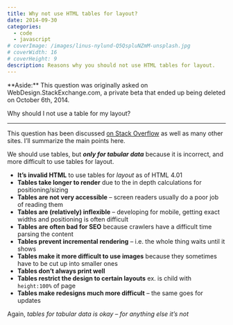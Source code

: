 ```yaml
---
title: Why not use HTML tables for layout?
date: 2014-09-30
categories:
  - code
  - javascript
# coverImage: /images/linus-nylund-Q5QspluNZmM-unsplash.jpg
# coverWidth: 16
# coverHeight: 9
description: Reasons why you should not use HTML tables for layout.
---
```


<div class="aside">
    **Aside:** This question was originally asked on WebDesign.StackExchange.com, a private beta that ended up being deleted on October 6th, 2014.
</div>

Why should I not use a table for my layout?

<hr>

This question has been discussed <a href="https://stackoverflow.com/q/83073/2065702">on Stack Overflow</a> as well as many other sites. I’ll summarize the main points here.

We should use tables, but **_only for tabular data_** because it is incorrect, and more difficult to use tables for layout.

<span class="excerpt-marker"></span>

- **It’s invalid HTML** to use tables for _layout_ as of HTML 4.01
- **Tables take longer to render** due to the in depth calculations for positioning/sizing
- **Tables are not very accessible** – screen readers usually do a poor job of reading them
- **Tables are (relatively) inflexible** – developing for mobile, getting exact widths and positioning is often difficult
- **Tables are often bad for SEO** because crawlers have a difficult time parsing the content
- **Tables prevent incremental rendering** – i.e. the whole thing waits until it shows
- **Tables make it more difficult to use images** because they sometimes have to be cut up into smaller ones
- **Tables don’t always print well**
- **Tables restrict the design to certain layouts** ex. is child with `height:100%` of page
- **Tables make redesigns much more difficult** – the same goes for updates

Again, _tables for tabular data is okay – for anything else it’s not_
